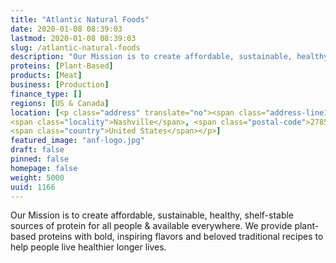 ```yaml
---
title: "Atlantic Natural Foods"
date: 2020-01-08 08:39:03
lastmod: 2020-01-08 08:39:03
slug: /atlantic-natural-foods
description: "Our Mission is to create affordable, sustainable, healthy, shelf-stable sources of protein for all people & available everywhere. We provide plant-based proteins with bold, inspiring flavors and beloved traditional recipes to help people live healthier longer lives."
proteins: [Plant-Based]
products: [Meat]
business: [Production]
finance_type: []
regions: [US & Canada]
location: [<p class="address" translate="no"><span class="address-line1">Industry Court</span><br>
<span class="locality">Nashville</span>, <span class="postal-code">27856</span><br>
<span class="country">United States</span></p>]
featured_image: "anf-logo.jpg"
draft: false
pinned: false
homepage: false
weight: 5000
uuid: 1166
---
```

<p>Our Mission is to create affordable, sustainable, healthy, shelf-stable sources of protein for all people <span class="amp">&</span> available everywhere. We provide plant-based proteins with bold, inspiring flavors and beloved traditional recipes to help people live healthier longer lives.</p>
